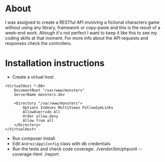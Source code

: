 # About

I was assigned to create a RESTful API involving a fictional characters game without using any library, framework or copy-paste and this is the result of a week-end work.
Altough it's not perfect I want to keep it like this to see my coding skills at that moment. For more info about the API requests and responses check the controllers.

# Installation instructions

* Create a virtual host

```
<VirtualHost *:80>
	DocumentRoot "/var/www/monsters"
	ServerName monsters.dev

	<Directory "/var/www/monsters">
		Options Indexes MultiViews FollowSymLinks
		AllowOverride All
		Order allow,deny
		Allow from all
	</Directory>
</VirtualHost> 
```

* Run composer install
* Edit `Andrei\App\Config` class with db credentials
* Run the tests and check code coverage: ./vendor/bin/phpunit --coverage-html ./report



